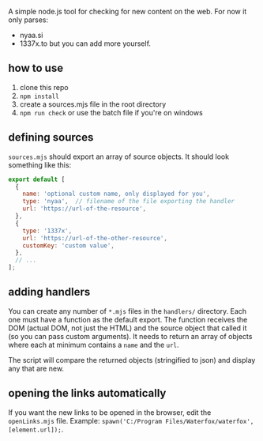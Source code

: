 A simple node.js tool for checking for new content on the web. For now it only parses:
- nyaa.si
- 1337x.to
but you can add more yourself.

## how to use
1. clone this repo
2. `npm install`
3. create a sources.mjs file in the root directory
4. `npm run check` or use the batch file if you're on windows

## defining sources
`sources.mjs` should export an array of source objects. It should look something like this:
```js
export default [
  {
    name: 'optional custom name, only displayed for you',
    type: 'nyaa',  // filename of the file exporting the handler
    url: 'https://url-of-the-resource',
  },
  {
    type: '1337x',
    url: 'https://url-of-the-other-resource',
    customKey: 'custom value',
  },
  // ...
];

```

## adding handlers
You can create any number of `*.mjs` files in the `handlers/` directory. Each one must have a function as the default export. The function receives the DOM (actual DOM, not just the HTML) and the source object that called it (so you can pass custom arguments). It needs to return an array of objects where each at minimum contains a `name` and the `url`.

The script will compare the returned objects (stringified to json) and display any that are new.

## opening the links automatically
If you want the new links to be opened in the browser, edit the `openLinks.mjs` file. Example: `spawn('C:/Program Files/Waterfox/waterfox', [element.url]);`.